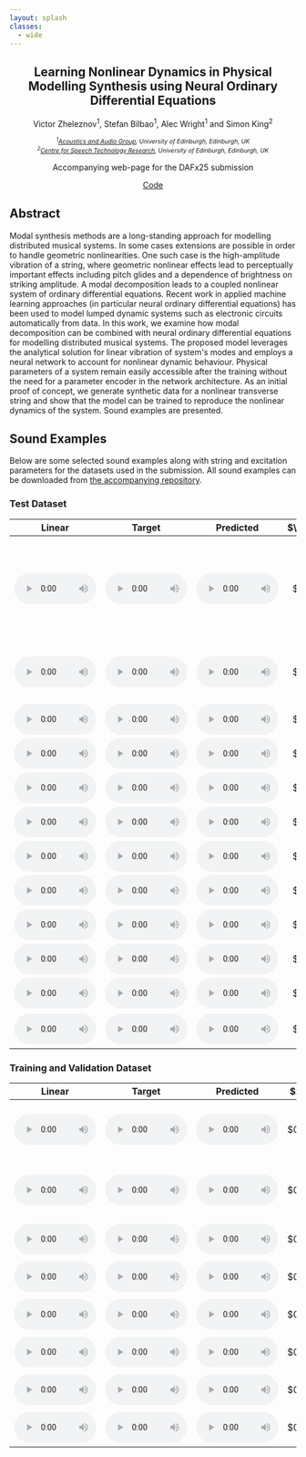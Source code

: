 ```yaml
---
layout: splash
classes:
  - wide
---
```


<h2 style="font-size: 1.5em" align="center">
  Learning Nonlinear Dynamics in Physical Modelling Synthesis using Neural Ordinary Differential Equations
</h2>

<p style="font-size: 1.0em" align="center">
  Victor Zheleznov<sup>1</sup>, Stefan Bilbao<sup>1</sup>, Alec Wright<sup>1</sup> and Simon King<sup>2</sup>
</p>

<p style="text-align: center; font-size: 0.75em">
  <i>
    <sup>1</sup><a href="https://www.acoustics.ed.ac.uk/" target="_blank" rel="noopener noreferrer">Acoustics and Audio Group</a>, University of Edinburgh, Edinburgh, UK<br>
    <sup>2</sup><a href="https://www.cstr.ed.ac.uk/" target="_blank" rel="noopener noreferrer">Centre for Speech Technology Research</a>, University of Edinburgh, Edinburgh, UK<br>
  </i>
</p>

<p style="font-size: 1.0em; text-align: center">
  Accompanying web-page for the DAFx25 submission
</p>

<div style="text-align: center; align-items: center">
  <a href="https://github.com/victorzheleznov/dafx25" class="btn btn--primary btn--small" target="_blank" rel="noopener noreferrer">
    Code
  </a>
</div>



## Abstract

Modal synthesis methods are a long-standing approach for modelling distributed musical systems. In some cases extensions are possible in order to handle geometric nonlinearities. One such case is the high-amplitude vibration of a string, where geometric nonlinear effects lead to perceptually important effects including pitch glides and a dependence of brightness on striking amplitude. A modal decomposition leads to a coupled nonlinear system of ordinary differential equations. Recent work in applied machine learning approaches (in particular neural ordinary differential equations) has been used to model lumped dynamic systems such as electronic circuits automatically from data. In this work, we examine how modal decomposition can be combined with neural ordinary differential equations for modelling distributed musical systems. The proposed model leverages the analytical solution for linear vibration of system's modes and employs a neural network to account for nonlinear dynamic behaviour. Physical parameters of a system remain easily accessible after the training without the need for a parameter encoder in the network architecture. As an initial proof of concept, we generate synthetic data for a nonlinear transverse string and show that the model can be trained to reproduce the nonlinear dynamics of the system. Sound examples are presented.



## Sound Examples

Below are some selected sound examples along with string and excitation parameters for the datasets used in the submission. All sound examples can be downloaded from [the accompanying repository](https://github.com/victorzheleznov/dafx25/tree/master/audio).



### Test Dataset

<table>
  <thead>
    <tr>
      <th style="text-align: center">Linear</th>
      <th style="text-align: center">Target</th>
      <th style="text-align: center">Predicted</th>
      <th style="text-align: center">$\gamma$</th>
      <th style="text-align: center">$\kappa$</th>
      <th style="text-align: center">$x_e$</th>
      <th style="text-align: center">$x_o$</th>
      <th style="text-align: center">$f_{\mathrm{amp}}$</th>
      <th style="text-align: center">$T_e$</th>
      <th style="text-align: center">Note</th>
    </tr>
  </thead>
  <tbody>
    <tr>
      <td style="text-align: center">
        <audio controls style="width: 9em">
          <source src="audio/verlet_96000Hz_3sec_100modes_f10f6bff8da73917e3f7a795f58b2043/9_lin_PCM_24_0.1dBFS.wav" type="audio/wav">
        </audio>
      </td>
      <td style="text-align: center">
        <audio controls style="width: 9em">
          <source src="audio/verlet_96000Hz_3sec_100modes_f10f6bff8da73917e3f7a795f58b2043/9_PCM_24_0.1dBFS.wav" type="audio/wav">
        </audio>
      </td>
      <td style="text-align: center">
        <audio controls style="width: 9em">
          <source src="audio/verlet_96000Hz_3sec_100modes_f10f6bff8da73917e3f7a795f58b2043/9_pred_PCM_24_0.1dBFS.wav" type="audio/wav">
        </audio>
      </td>
      <td style="text-align: center">
        $155.4$
      </td>
      <td style="text-align: center">
        $1.07$
      </td>
      <td style="text-align: center">
        $0.79$
      </td>
      <td style="text-align: center">
        $0.87$
      </td>
      <td style="text-align: center">
        $2.3 \times 10^4$
      </td>
      <td style="text-align: center">
        $1.1\;\mathrm{ms}$
      </td>
      <td style="text-align: left">
        Largest relative MSE for audio output (illustrated example in the manuscript)
      </td>
    </tr>
    <tr>
      <td style="text-align: center">
        <audio controls style="width: 9em">
          <source src="audio/verlet_96000Hz_3sec_100modes_f10f6bff8da73917e3f7a795f58b2043/34_lin_PCM_24_0.1dBFS.wav" type="audio/wav">
        </audio>
      </td>
      <td style="text-align: center">
        <audio controls style="width: 9em">
          <source src="audio/verlet_96000Hz_3sec_100modes_f10f6bff8da73917e3f7a795f58b2043/34_PCM_24_0.1dBFS.wav" type="audio/wav">
        </audio>
      </td>
      <td style="text-align: center">
        <audio controls style="width: 9em">
          <source src="audio/verlet_96000Hz_3sec_100modes_f10f6bff8da73917e3f7a795f58b2043/34_pred_PCM_24_0.1dBFS.wav" type="audio/wav">
        </audio>
      </td>
      <td style="text-align: center">
        $233.2$
      </td>
      <td style="text-align: center">
        $1.03$
      </td>
      <td style="text-align: center">
        $0.31$
      </td>
      <td style="text-align: center">
        $0.66$
      </td>
      <td style="text-align: center">
        $2.0 \times 10^4$
      </td>
      <td style="text-align: center">
        $1.3\;\mathrm{ms}$
      </td>
      <td style="text-align: left">
        Lowest relative MSE for audio output
      </td>
    </tr>
    <tr>
      <td style="text-align: center">
        <audio controls style="width: 9em">
          <source src="audio/verlet_96000Hz_3sec_100modes_f10f6bff8da73917e3f7a795f58b2043/37_lin_PCM_24_0.1dBFS.wav" type="audio/wav">
        </audio>
      </td>
      <td style="text-align: center">
        <audio controls style="width: 9em">
          <source src="audio/verlet_96000Hz_3sec_100modes_f10f6bff8da73917e3f7a795f58b2043/37_PCM_24_0.1dBFS.wav" type="audio/wav">
        </audio>
      </td>
      <td style="text-align: center">
        <audio controls style="width: 9em">
          <source src="audio/verlet_96000Hz_3sec_100modes_f10f6bff8da73917e3f7a795f58b2043/37_pred_PCM_24_0.1dBFS.wav" type="audio/wav">
        </audio>
      </td>
      <td style="text-align: center">
        $161.8$
      </td>
      <td style="text-align: center">
        $1.02$
      </td>
      <td style="text-align: center">
        $0.89$
      </td>
      <td style="text-align: center">
        $0.76$
      </td>
      <td style="text-align: center">
        $2.7 \times 10^4$
      </td>
      <td style="text-align: center">
        $0.5\;\mathrm{ms}$
      </td>
      <td style="text-align: left">
        Selected example #1
      </td>
    </tr>
    <tr>
      <td style="text-align: center">
        <audio controls style="width: 9em">
          <source src="audio/verlet_96000Hz_3sec_100modes_f10f6bff8da73917e3f7a795f58b2043/56_lin_PCM_24_0.1dBFS.wav" type="audio/wav">
        </audio>
      </td>
      <td style="text-align: center">
        <audio controls style="width: 9em">
          <source src="audio/verlet_96000Hz_3sec_100modes_f10f6bff8da73917e3f7a795f58b2043/56_PCM_24_0.1dBFS.wav" type="audio/wav">
        </audio>
      </td>
      <td style="text-align: center">
        <audio controls style="width: 9em">
          <source src="audio/verlet_96000Hz_3sec_100modes_f10f6bff8da73917e3f7a795f58b2043/56_pred_PCM_24_0.1dBFS.wav" type="audio/wav">
        </audio>
      </td>
      <td style="text-align: center">
        $203.5$
      </td>
      <td style="text-align: center">
        $1.04$
      </td>
      <td style="text-align: center">
        $0.74$
      </td>
      <td style="text-align: center">
        $0.71$
      </td>
      <td style="text-align: center">
        $2.9 \times 10^4$
      </td>
      <td style="text-align: center">
        $1.5\;\mathrm{ms}$
      </td>
      <td style="text-align: left">
        Selected example #2
      </td>
    </tr>
    <tr>
      <td style="text-align: center">
        <audio controls style="width: 9em">
          <source src="audio/verlet_96000Hz_3sec_100modes_f10f6bff8da73917e3f7a795f58b2043/3_lin_PCM_24_0.1dBFS.wav" type="audio/wav">
        </audio>
      </td>
      <td style="text-align: center">
        <audio controls style="width: 9em">
          <source src="audio/verlet_96000Hz_3sec_100modes_f10f6bff8da73917e3f7a795f58b2043/3_PCM_24_0.1dBFS.wav" type="audio/wav">
        </audio>
      </td>
      <td style="text-align: center">
        <audio controls style="width: 9em">
          <source src="audio/verlet_96000Hz_3sec_100modes_f10f6bff8da73917e3f7a795f58b2043/3_pred_PCM_24_0.1dBFS.wav" type="audio/wav">
        </audio>
      </td>
      <td style="text-align: center">
        $168.3$
      </td>
      <td style="text-align: center">
        $1.01$
      </td>
      <td style="text-align: center">
        $0.46$
      </td>
      <td style="text-align: center">
        $0.34$
      </td>
      <td style="text-align: center">
        $2.8 \times 10^4$
      </td>
      <td style="text-align: center">
        $1.1\;\mathrm{ms}$
      </td>
      <td style="text-align: left">
        Selected example #3
      </td>
    </tr>
    <tr>
      <td style="text-align: center">
        <audio controls style="width: 9em">
          <source src="audio/verlet_96000Hz_3sec_100modes_f10f6bff8da73917e3f7a795f58b2043/39_lin_PCM_24_0.1dBFS.wav" type="audio/wav">
        </audio>
      </td>
      <td style="text-align: center">
        <audio controls style="width: 9em">
          <source src="audio/verlet_96000Hz_3sec_100modes_f10f6bff8da73917e3f7a795f58b2043/39_PCM_24_0.1dBFS.wav" type="audio/wav">
        </audio>
      </td>
      <td style="text-align: center">
        <audio controls style="width: 9em">
          <source src="audio/verlet_96000Hz_3sec_100modes_f10f6bff8da73917e3f7a795f58b2043/39_pred_PCM_24_0.1dBFS.wav" type="audio/wav">
        </audio>
      </td>
      <td style="text-align: center">
        $242.0$
      </td>
      <td style="text-align: center">
        $1.03$
      </td>
      <td style="text-align: center">
        $0.15$
      </td>
      <td style="text-align: center">
        $0.20$
      </td>
      <td style="text-align: center">
        $2.2 \times 10^4$
      </td>
      <td style="text-align: center">
        $1.3\;\mathrm{ms}$
      </td>
      <td style="text-align: left">
        Selected example #4
      </td>
    </tr>
    <tr>
      <td style="text-align: center">
        <audio controls style="width: 9em">
          <source src="audio/verlet_96000Hz_3sec_100modes_f10f6bff8da73917e3f7a795f58b2043/8_lin_PCM_24_0.1dBFS.wav" type="audio/wav">
        </audio>
      </td>
      <td style="text-align: center">
        <audio controls style="width: 9em">
          <source src="audio/verlet_96000Hz_3sec_100modes_f10f6bff8da73917e3f7a795f58b2043/8_PCM_24_0.1dBFS.wav" type="audio/wav">
        </audio>
      </td>
      <td style="text-align: center">
        <audio controls style="width: 9em">
          <source src="audio/verlet_96000Hz_3sec_100modes_f10f6bff8da73917e3f7a795f58b2043/8_pred_PCM_24_0.1dBFS.wav" type="audio/wav">
        </audio>
      </td>
      <td style="text-align: center">
        $139.4$
      </td>
      <td style="text-align: center">
        $1.09$
      </td>
      <td style="text-align: center">
        $0.57$
      </td>
      <td style="text-align: center">
        $0.78$
      </td>
      <td style="text-align: center">
        $2.8 \times 10^4$
      </td>
      <td style="text-align: center">
        $1.3\;\mathrm{ms}$
      </td>
      <td style="text-align: left">
        Selected example #5
      </td>
    </tr>
    <tr>
      <td style="text-align: center">
        <audio controls style="width: 9em">
          <source src="audio/verlet_96000Hz_3sec_100modes_f10f6bff8da73917e3f7a795f58b2043/28_lin_PCM_24_0.1dBFS.wav" type="audio/wav">
        </audio>
      </td>
      <td style="text-align: center">
        <audio controls style="width: 9em">
          <source src="audio/verlet_96000Hz_3sec_100modes_f10f6bff8da73917e3f7a795f58b2043/28_PCM_24_0.1dBFS.wav" type="audio/wav">
        </audio>
      </td>
      <td style="text-align: center">
        <audio controls style="width: 9em">
          <source src="audio/verlet_96000Hz_3sec_100modes_f10f6bff8da73917e3f7a795f58b2043/28_pred_PCM_24_0.1dBFS.wav" type="audio/wav">
        </audio>
      </td>
      <td style="text-align: center">
        $182.7$
      </td>
      <td style="text-align: center">
        $1.02$
      </td>
      <td style="text-align: center">
        $0.79$
      </td>
      <td style="text-align: center">
        $0.14$
      </td>
      <td style="text-align: center">
        $2.7 \times 10^4$
      </td>
      <td style="text-align: center">
        $1.1\;\mathrm{ms}$
      </td>
      <td style="text-align: left">
        Selected example #6
      </td>
    </tr>
    <tr>
      <td style="text-align: center">
        <audio controls style="width: 9em">
          <source src="audio/verlet_96000Hz_3sec_100modes_f10f6bff8da73917e3f7a795f58b2043/24_lin_PCM_24_0.1dBFS.wav" type="audio/wav">
        </audio>
      </td>
      <td style="text-align: center">
        <audio controls style="width: 9em">
          <source src="audio/verlet_96000Hz_3sec_100modes_f10f6bff8da73917e3f7a795f58b2043/24_PCM_24_0.1dBFS.wav" type="audio/wav">
        </audio>
      </td>
      <td style="text-align: center">
        <audio controls style="width: 9em">
          <source src="audio/verlet_96000Hz_3sec_100modes_f10f6bff8da73917e3f7a795f58b2043/24_pred_PCM_24_0.1dBFS.wav" type="audio/wav">
        </audio>
      </td>
      <td style="text-align: center">
        $221.8$
      </td>
      <td style="text-align: center">
        $1.01$
      </td>
      <td style="text-align: center">
        $0.41$
      </td>
      <td style="text-align: center">
        $0.78$
      </td>
      <td style="text-align: center">
        $2.9 \times 10^4$
      </td>
      <td style="text-align: center">
        $0.8\;\mathrm{ms}$
      </td>
      <td style="text-align: left">
        Selected example #7
      </td>
    </tr>
    <tr>
      <td style="text-align: center">
        <audio controls style="width: 9em">
          <source src="audio/verlet_96000Hz_3sec_100modes_f10f6bff8da73917e3f7a795f58b2043/44_lin_PCM_24_0.1dBFS.wav" type="audio/wav">
        </audio>
      </td>
      <td style="text-align: center">
        <audio controls style="width: 9em">
          <source src="audio/verlet_96000Hz_3sec_100modes_f10f6bff8da73917e3f7a795f58b2043/44_PCM_24_0.1dBFS.wav" type="audio/wav">
        </audio>
      </td>
      <td style="text-align: center">
        <audio controls style="width: 9em">
          <source src="audio/verlet_96000Hz_3sec_100modes_f10f6bff8da73917e3f7a795f58b2043/44_pred_PCM_24_0.1dBFS.wav" type="audio/wav">
        </audio>
      </td>
      <td style="text-align: center">
        $191.3$
      </td>
      <td style="text-align: center">
        $1.08$
      </td>
      <td style="text-align: center">
        $0.34$
      </td>
      <td style="text-align: center">
        $0.88$
      </td>
      <td style="text-align: center">
        $2.9 \times 10^4$
      </td>
      <td style="text-align: center">
        $0.6\;\mathrm{ms}$
      </td>
      <td style="text-align: left">
        Selected example #8
      </td>
    </tr>
    <tr>
      <td style="text-align: center">
        <audio controls style="width: 9em">
          <source src="audio/verlet_96000Hz_3sec_100modes_f10f6bff8da73917e3f7a795f58b2043/22_lin_PCM_24_0.1dBFS.wav" type="audio/wav">
        </audio>
      </td>
      <td style="text-align: center">
        <audio controls style="width: 9em">
          <source src="audio/verlet_96000Hz_3sec_100modes_f10f6bff8da73917e3f7a795f58b2043/22_PCM_24_0.1dBFS.wav" type="audio/wav">
        </audio>
      </td>
      <td style="text-align: center">
        <audio controls style="width: 9em">
          <source src="audio/verlet_96000Hz_3sec_100modes_f10f6bff8da73917e3f7a795f58b2043/22_pred_PCM_24_0.1dBFS.wav" type="audio/wav">
        </audio>
      </td>
      <td style="text-align: center">
        $235.7$
      </td>
      <td style="text-align: center">
        $1.06$
      </td>
      <td style="text-align: center">
        $0.26$
      </td>
      <td style="text-align: center">
        $0.23$
      </td>
      <td style="text-align: center">
        $2.7 \times 10^4$
      </td>
      <td style="text-align: center">
        $0.8\;\mathrm{ms}$
      </td>
      <td style="text-align: left">
        Selected example #9
      </td>
    </tr>
    <tr>
      <td style="text-align: center">
        <audio controls style="width: 9em">
          <source src="audio/verlet_96000Hz_3sec_100modes_f10f6bff8da73917e3f7a795f58b2043/1_lin_PCM_24_0.1dBFS.wav" type="audio/wav">
        </audio>
      </td>
      <td style="text-align: center">
        <audio controls style="width: 9em">
          <source src="audio/verlet_96000Hz_3sec_100modes_f10f6bff8da73917e3f7a795f58b2043/1_PCM_24_0.1dBFS.wav" type="audio/wav">
        </audio>
      </td>
      <td style="text-align: center">
        <audio controls style="width: 9em">
          <source src="audio/verlet_96000Hz_3sec_100modes_f10f6bff8da73917e3f7a795f58b2043/1_pred_PCM_24_0.1dBFS.wav" type="audio/wav">
        </audio>
      </td>
      <td style="text-align: center">
        $149.3$
      </td>
      <td style="text-align: center">
        $1.05$
      </td>
      <td style="text-align: center">
        $0.18$
      </td>
      <td style="text-align: center">
        $0.89$
      </td>
      <td style="text-align: center">
        $2.1 \times 10^4$
      </td>
      <td style="text-align: center">
        $0.8\;\mathrm{ms}$
      </td>
      <td style="text-align: left">
        Selected example #10
      </td>
    </tr>
  </tbody>
</table>



### Training and Validation Dataset

<table>
  <thead>
    <tr>
      <th style="text-align: center">Linear</th>
      <th style="text-align: center">Target</th>
      <th style="text-align: center">Predicted</th>
      <th style="text-align: center">$x_e$</th>
      <th style="text-align: center">$x_o$</th>
      <th style="text-align: center">$f_{\mathrm{amp}}$</th>
      <th style="text-align: center">$T_e$</th>
      <th style="text-align: center">Note</th>
    </tr>
  </thead>
  <tbody>
    <tr>
      <td style="text-align: center">
        <audio controls style="width: 9em">
          <source src="audio/verlet_88200Hz_2sec_100modes_b560b2ccf3355481139c27275c460555/10_lin_PCM_24_0.1dBFS.wav" type="audio/wav">
        </audio>
      </td>
      <td style="text-align: center">
        <audio controls style="width: 9em">
          <source src="audio/verlet_88200Hz_2sec_100modes_b560b2ccf3355481139c27275c460555/10_PCM_24_0.1dBFS.wav" type="audio/wav">
        </audio>
      </td>
      <td style="text-align: center">
        <audio controls style="width: 9em">
          <source src="audio/verlet_88200Hz_2sec_100modes_b560b2ccf3355481139c27275c460555/10_pred_PCM_24_0.1dBFS.wav" type="audio/wav">
        </audio>
      </td>
      <td style="text-align: center">
        $0.80$
      </td>
      <td style="text-align: center">
        $0.14$
      </td>
      <td style="text-align: center">
        $2.7 \times 10^4$
      </td>
      <td style="text-align: center">
        $0.9\;\mathrm{ms}$
      </td>
      <td style="text-align: left">
        Largest relative MSE for audio output
      </td>
    </tr>
    <tr>
      <td style="text-align: center">
        <audio controls style="width: 9em">
          <source src="audio/verlet_88200Hz_2sec_100modes_b560b2ccf3355481139c27275c460555/33_lin_PCM_24_0.1dBFS.wav" type="audio/wav">
        </audio>
      </td>
      <td style="text-align: center">
        <audio controls style="width: 9em">
          <source src="audio/verlet_88200Hz_2sec_100modes_b560b2ccf3355481139c27275c460555/33_PCM_24_0.1dBFS.wav" type="audio/wav">
        </audio>
      </td>
      <td style="text-align: center">
        <audio controls style="width: 9em">
          <source src="audio/verlet_88200Hz_2sec_100modes_b560b2ccf3355481139c27275c460555/33_pred_PCM_24_0.1dBFS.wav" type="audio/wav">
        </audio>
      </td>
      <td style="text-align: center">
        $0.58$
      </td>
      <td style="text-align: center">
        $0.31$
      </td>
      <td style="text-align: center">
        $2.8 \times 10^4$
      </td>
      <td style="text-align: center">
        $1.5\;\mathrm{ms}$
      </td>
      <td style="text-align: left">
        Lowest relative MSE for audio output
      </td>
    </tr>
    <tr>
      <td style="text-align: center" >
        <audio controls style="width: 9em">
          <source src="audio/verlet_88200Hz_2sec_100modes_b560b2ccf3355481139c27275c460555/52_lin_PCM_24_0.1dBFS.wav" type="audio/wav">
        </audio>
      </td>
      <td style="text-align: center" >
        <audio controls style="width: 9em">
          <source src="audio/verlet_88200Hz_2sec_100modes_b560b2ccf3355481139c27275c460555/52_PCM_24_0.1dBFS.wav" type="audio/wav">
        </audio>
      </td>
      <td style="text-align: center" >
        <audio controls style="width: 9em">
          <source src="audio/verlet_88200Hz_2sec_100modes_b560b2ccf3355481139c27275c460555/52_pred_PCM_24_0.1dBFS.wav" type="audio/wav">
        </audio>
      </td>
      <td style="text-align: center" >
        $0.84$
      </td>
      <td style="text-align: center" >
        $0.87$
      </td>
      <td style="text-align: center" >
        $3.0 \times 10^4$
      </td>
      <td style="text-align: center" >
        $1.0\;\mathrm{ms}$
      </td>
      <td style="text-align: left">
        Selected example #1
      </td>
    </tr>
    <tr>
      <td style="text-align: center" >
        <audio controls style="width: 9em">
          <source src="audio/verlet_88200Hz_2sec_100modes_b560b2ccf3355481139c27275c460555/4_lin_PCM_24_0.1dBFS.wav" type="audio/wav">
        </audio>
      </td>
      <td style="text-align: center" >
        <audio controls style="width: 9em">
          <source src="audio/verlet_88200Hz_2sec_100modes_b560b2ccf3355481139c27275c460555/4_PCM_24_0.1dBFS.wav" type="audio/wav">
        </audio>
      </td>
      <td style="text-align: center" >
        <audio controls style="width: 9em">
          <source src="audio/verlet_88200Hz_2sec_100modes_b560b2ccf3355481139c27275c460555/4_pred_PCM_24_0.1dBFS.wav" type="audio/wav">
        </audio>
      </td>
      <td style="text-align: center" >
        $0.19$
      </td>
      <td style="text-align: center" >
        $0.13$
      </td>
      <td style="text-align: center" >
        $2.1 \times 10^4$
      </td>
      <td style="text-align: center" >
        $0.8\;\mathrm{ms}$
      </td>
      <td style="text-align: left">
        Selected example #2
      </td>
    </tr>
    <tr>
      <td style="text-align: center" >
        <audio controls style="width: 9em">
          <source src="audio/verlet_88200Hz_2sec_100modes_b560b2ccf3355481139c27275c460555/5_lin_PCM_24_0.1dBFS.wav" type="audio/wav">
        </audio>
      </td>
      <td style="text-align: center" >
        <audio controls style="width: 9em">
          <source src="audio/verlet_88200Hz_2sec_100modes_b560b2ccf3355481139c27275c460555/5_PCM_24_0.1dBFS.wav" type="audio/wav">
        </audio>
      </td>
      <td style="text-align: center" >
        <audio controls style="width: 9em">
          <source src="audio/verlet_88200Hz_2sec_100modes_b560b2ccf3355481139c27275c460555/5_pred_PCM_24_0.1dBFS.wav" type="audio/wav">
        </audio>
      </td>
      <td style="text-align: center" >
        $0.60$
      </td>
      <td style="text-align: center" >
        $0.49$
      </td>
      <td style="text-align: center" >
        $2.8 \times 10^4$
      </td>
      <td style="text-align: center" >
        $1.4\;\mathrm{ms}$
      </td>
      <td style="text-align: left">
        Selected example #3
      </td>
    </tr>
    <tr>
      <td style="text-align: center" >
        <audio controls style="width: 9em">
          <source src="audio/verlet_88200Hz_2sec_100modes_b560b2ccf3355481139c27275c460555/40_lin_PCM_24_0.1dBFS.wav" type="audio/wav">
        </audio>
      </td>
      <td style="text-align: center" >
        <audio controls style="width: 9em">
          <source src="audio/verlet_88200Hz_2sec_100modes_b560b2ccf3355481139c27275c460555/40_PCM_24_0.1dBFS.wav" type="audio/wav">
        </audio>
      </td>
      <td style="text-align: center" >
        <audio controls style="width: 9em">
          <source src="audio/verlet_88200Hz_2sec_100modes_b560b2ccf3355481139c27275c460555/40_pred_PCM_24_0.1dBFS.wav" type="audio/wav">
        </audio>
      </td>
      <td style="text-align: center" >
        $0.59$
      </td>
      <td style="text-align: center" >
        $0.26$
      </td>
      <td style="text-align: center" >
        $2.4 \times 10^4$
      </td>
      <td style="text-align: center" >
        $0.9\;\mathrm{ms}$
      </td>
      <td style="text-align: left">
        Selected example #4
      </td>
    </tr>
    <tr>
      <td style="text-align: center" >
        <audio controls style="width: 9em">
          <source src="audio/verlet_88200Hz_2sec_100modes_b560b2ccf3355481139c27275c460555/13_lin_PCM_24_0.1dBFS.wav" type="audio/wav">
        </audio>
      </td>
      <td style="text-align: center" >
        <audio controls style="width: 9em">
          <source src="audio/verlet_88200Hz_2sec_100modes_b560b2ccf3355481139c27275c460555/13_PCM_24_0.1dBFS.wav" type="audio/wav">
        </audio>
      </td>
      <td style="text-align: center" >
        <audio controls style="width: 9em">
          <source src="audio/verlet_88200Hz_2sec_100modes_b560b2ccf3355481139c27275c460555/13_pred_PCM_24_0.1dBFS.wav" type="audio/wav">
        </audio>
      </td>
      <td style="text-align: center" >
        $0.24$
      </td>
      <td style="text-align: center" >
        $0.78$
      </td>
      <td style="text-align: center" >
        $2.9 \times 10^4$
      </td>
      <td style="text-align: center" >
        $1.3\;\mathrm{ms}$
      </td>
      <td style="text-align: left">
        Selected example #5
      </td>
    </tr>
    <tr>
      <td style="text-align: center" >
        <audio controls style="width: 9em">
          <source src="audio/verlet_88200Hz_2sec_100modes_b560b2ccf3355481139c27275c460555/7_lin_PCM_24_0.1dBFS.wav" type="audio/wav">
        </audio>
      </td>
      <td style="text-align: center" >
        <audio controls style="width: 9em">
          <source src="audio/verlet_88200Hz_2sec_100modes_b560b2ccf3355481139c27275c460555/7_PCM_24_0.1dBFS.wav" type="audio/wav">
        </audio>
      </td>
      <td style="text-align: center" >
        <audio controls style="width: 9em">
          <source src="audio/verlet_88200Hz_2sec_100modes_b560b2ccf3355481139c27275c460555/7_pred_PCM_24_0.1dBFS.wav" type="audio/wav">
        </audio>
      </td>
      <td style="text-align: center" >
        $0.46$
      </td>
      <td style="text-align: center" >
        $0.39$
      </td>
      <td style="text-align: center" >
        $2.7 \times 10^4$
      </td>
      <td style="text-align: center" >
        $0.7\;\mathrm{ms}$
      </td>
      <td style="text-align: left">
        Selected example #6
      </td>
    </tr>
  </tbody>
</table>
